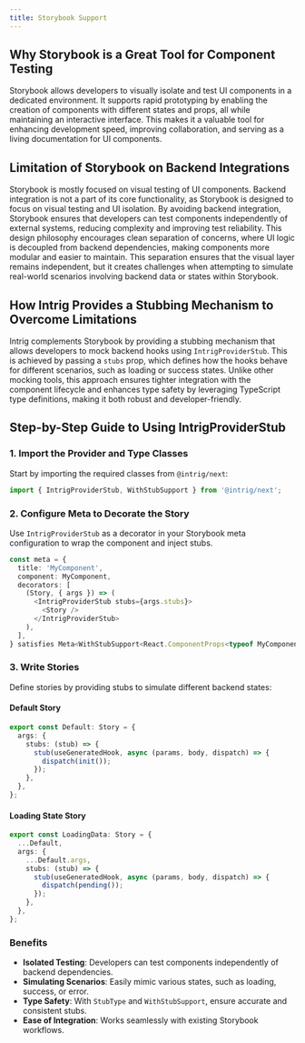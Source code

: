 ```yaml
---
title: Storybook Support
---
```


## Why Storybook is a Great Tool for Component Testing

Storybook allows developers to visually isolate and test UI components in a dedicated environment. It supports rapid prototyping by enabling the creation of components with different states and props, all while maintaining an interactive interface. This makes it a valuable tool for enhancing development speed, improving collaboration, and serving as a living documentation for UI components.

## Limitation of Storybook on Backend Integrations

Storybook is mostly focused on visual testing of UI components. Backend integration is not a part of its core functionality, as Storybook is designed to focus on visual testing and UI isolation. By avoiding backend integration, Storybook ensures that developers can test components independently of external systems, reducing complexity and improving test reliability. This design philosophy encourages clean separation of concerns, where UI logic is decoupled from backend dependencies, making components more modular and easier to maintain. This separation ensures that the visual layer remains independent, but it creates challenges when attempting to simulate real-world scenarios involving backend data or states within Storybook.

## How Intrig Provides a Stubbing Mechanism to Overcome Limitations

Intrig complements Storybook by providing a stubbing mechanism that allows developers to mock backend hooks using `IntrigProviderStub`. This is achieved by passing a `stubs` prop, which defines how the hooks behave for different scenarios, such as loading or success states. Unlike other mocking tools, this approach ensures tighter integration with the component lifecycle and enhances type safety by leveraging TypeScript type definitions, making it both robust and developer-friendly.

## Step-by-Step Guide to Using IntrigProviderStub

### 1. Import the Provider and Type Classes

Start by importing the required classes from `@intrig/next`:

```typescript
import { IntrigProviderStub, WithStubSupport } from '@intrig/next';
```

### 2. Configure Meta to Decorate the Story

Use `IntrigProviderStub` as a decorator in your Storybook meta configuration to wrap the component and inject stubs.

```typescript
const meta = {
  title: 'MyComponent',
  component: MyComponent,
  decorators: [
    (Story, { args }) => (
      <IntrigProviderStub stubs={args.stubs}>
        <Story />
      </IntrigProviderStub>
    ),
  ],
} satisfies Meta<WithStubSupport<React.ComponentProps<typeof MyComponent>>>;
```

### 3. Write Stories

Define stories by providing stubs to simulate different backend states:

#### Default Story

```typescript
export const Default: Story = {
  args: {
    stubs: (stub) => {
      stub(useGeneratedHook, async (params, body, dispatch) => {
        dispatch(init());
      });
    },
  },
};
```

#### Loading State Story

```typescript
export const LoadingData: Story = {
  ...Default,
  args: {
    ...Default.args,
    stubs: (stub) => {
      stub(useGeneratedHook, async (params, body, dispatch) => {
        dispatch(pending());
      });
    },
  },
};
```

### Benefits

- **Isolated Testing**: Developers can test components independently of backend dependencies.
- **Simulating Scenarios**: Easily mimic various states, such as loading, success, or error.
- **Type Safety**: With `StubType` and `WithStubSupport`, ensure accurate and consistent stubs.
- **Ease of Integration**: Works seamlessly with existing Storybook workflows.

